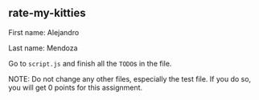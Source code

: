 ## rate-my-kitties

First name: Alejandro

Last name: Mendoza

Go to `script.js` and finish all the `TODO`s in the file.

NOTE: Do not change any other files, especially the test file. If you do so, you will get 0 points for this assignment.

